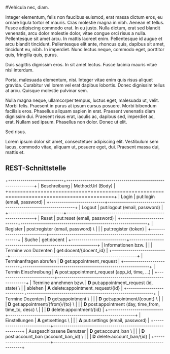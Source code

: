 #Vehicula nec, diam.

Integer elementum, felis non faucibus euismod, erat massa
dictum eros, eu ornare ligula tortor et mauris. Cras molestie magna in nibh.
Aenean et tellus. Fusce adipiscing commodo erat. In eu justo. Nulla dictum, erat
sed blandit venenatis, arcu dolor molestie dolor, vitae congue orci risus a
nulla. Pellentesque sit amet arcu. In mattis laoreet enim. Pellentesque id augue
et arcu blandit tincidunt. Pellentesque elit ante, rhoncus quis, dapibus sit
amet, tincidunt eu, nibh. In imperdiet. Nunc lectus neque, commodo eget,
porttitor quis, fringilla quis, purus.

Duis sagittis dignissim eros. In sit amet lectus. Fusce lacinia mauris vitae
nisl interdum.

Porta, malesuada elementum, nisi. Integer vitae enim quis risus aliquet gravida.
Curabitur vel lorem vel erat dapibus lobortis. Donec dignissim tellus at arcu.
Quisque molestie pulvinar sem.

Nulla magna neque, ullamcorper tempus, luctus eget, malesuada ut, velit. Morbi
felis. Praesent in purus at ipsum cursus posuere. Morbi bibendum facilisis eros.
Phasellus aliquam sapien in erat. Praesent venenatis diam dignissim dui.
Praesent risus erat, iaculis ac, dapibus sed, imperdiet ac, erat. Nullam sed
ipsum. Phasellus non dolor. Donec ut elit.

Sed risus.

Lorem ipsum dolor sit amet, consectetuer adipiscing elit. Vestibulum sem lacus,
commodo vitae, aliquam ut, posuere eget, dui. Praesent massa dui, mattis et.

## REST-Schnittstelle

+---------------------------+--------------------------------------------------------------+
| Beschreibung              | Method:Url (Body)                                            |
+===========================+==============================================================+
| Login                     | put:login (email, password)                                  |
+---------------------------+--------------------------------------------------------------+
| Logout                    | put:logout (email, password)                                 |
+---------------------------+--------------------------------------------------------------+
| Reset                     | put:reset (email, password)                                  |
+---------------------------+--------------------------------------------------------------+
| Register                  | post:register (email, password)                            \ |
|                           | put:register (token)                                         |
+---------------------------+--------------------------------------------------------------+
| Suche                     | get:docent                                                   |
+---------------------------+--------------------------------------------------------------+
| Informationen bzw.        |                                                              |
| Termine von Dozenten      | get:docent/{docent_id}                                       |
+---------------------------+--------------------------------------------------------------+
| Terminanfragen abrufen    | **D** get:appointment_request                                |
+---------------------------+--------------------------------------------------------------+
| Termin Einschreibung      | **A** post:appointment_request (app_id, time, ...)           |
+---------------------------+--------------------------------------------------------------+
| Termine annehmen bzw.     | **D** put:appointment_request (id, state)                  \ |
| ablehen                   | **A** delete:appointment_request/{id}                        |
+---------------------------+--------------------------------------------------------------+
| Termine Dozenten          | **D** get:appointment                                      \ |
|                           | **D** get:appointment/{count}                              \ |
|                           | **D** get:appointment/{from}/{to}                          \ |
|                           | **D** post:appointment (day, time_from, time_to, desc)     \ |
|                           | **D** delete:appointment/{id}                                |
+---------------------------+--------------------------------------------------------------+
| Einstellungen             | **A** get:settings                                         \ |
|                           | **A** put:settings (email, password)                         |
+---------------------------+--------------------------------------------------------------+
| Ausgeschlossene Benutzer  | **D** get:account_ban                                      \ |
|                           | **D** post:account_ban (account_ban_id)                    \ |
|                           | **D** delete:account_ban/{id}                                |
+---------------------------+--------------------------------------------------------------+
